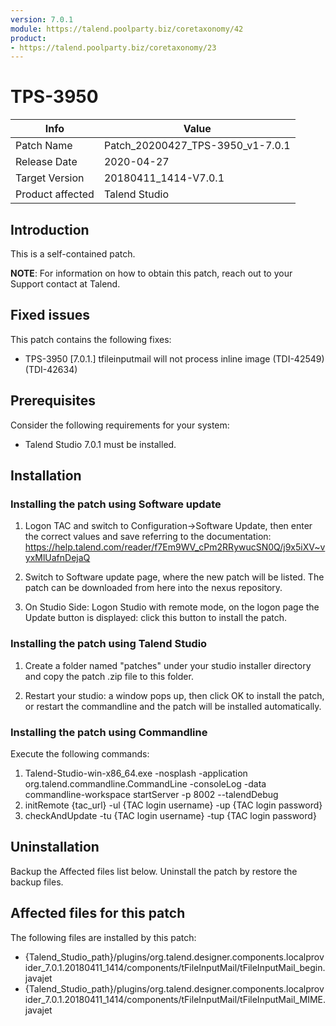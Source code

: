 ```yaml
---
version: 7.0.1
module: https://talend.poolparty.biz/coretaxonomy/42
product:
- https://talend.poolparty.biz/coretaxonomy/23
---
```


# TPS-3950

| Info             | Value |
| ---------------- | ---------------- |
| Patch Name       | Patch\_20200427\_TPS-3950\_v1-7.0.1 |
| Release Date     | 2020-04-27 |
| Target Version   | 20180411\_1414-V7.0.1 |
| Product affected | Talend Studio |

## Introduction

This is a self-contained patch.

**NOTE**: For information on how to obtain this patch, reach out to your Support contact at Talend.

## Fixed issues

This patch contains the following fixes:

- TPS-3950 [7.0.1.] tfileinputmail will not process inline image (TDI-42549) (TDI-42634)

## Prerequisites

Consider the following requirements for your system:

- Talend Studio 7.0.1 must be installed.


## Installation

### Installing the patch using Software update

1) Logon TAC and switch to Configuration->Software Update, then enter the correct values and save referring to the documentation: https://help.talend.com/reader/f7Em9WV_cPm2RRywucSN0Q/j9x5iXV~vyxMlUafnDejaQ

2) Switch to Software update page, where the new patch will be listed. The patch can be downloaded from here into the nexus repository.

3) On Studio Side: Logon Studio with remote mode, on the logon page the Update button is displayed: click this button to install the patch.

### Installing the patch using Talend Studio

1) Create a folder named "patches" under your studio installer directory and copy the patch .zip file to this folder.

2) Restart your studio: a window pops up, then click OK to install the patch, or restart the commandline and the patch will be installed automatically.

### Installing the patch using Commandline

Execute the following commands:

1. Talend-Studio-win-x86_64.exe -nosplash -application org.talend.commandline.CommandLine -consoleLog -data commandline-workspace startServer -p 8002 --talendDebug
2. initRemote {tac_url} -ul {TAC login username} -up {TAC login password}
3. checkAndUpdate -tu {TAC login username} -tup {TAC login password}

## Uninstallation
Backup the Affected files list below. Uninstall the patch by restore the backup files.

## Affected files for this patch

The following files are installed by this patch:

- {Talend\_Studio\_path}/plugins/org.talend.designer.components.localprovider\_7.0.1.20180411\_1414/components/tFileInputMail/tFileInputMail\_begin.javajet
- {Talend\_Studio\_path}/plugins/org.talend.designer.components.localprovider\_7.0.1.20180411\_1414/components/tFileInputMail/tFileInputMail\_MIME.javajet